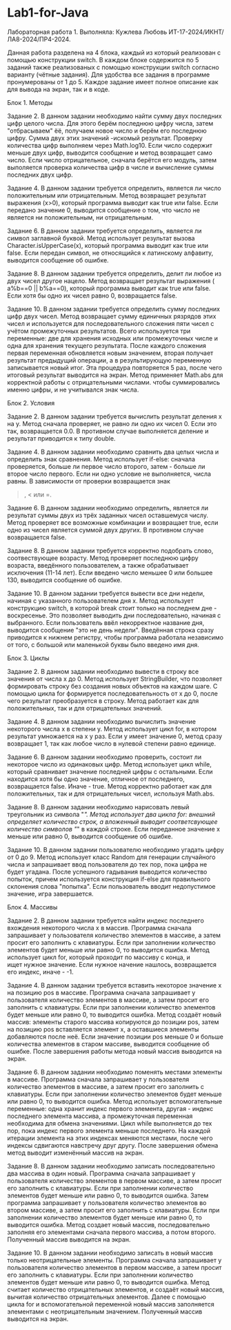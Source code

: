 # Lab1-for-Java

Лабораторная работа 1.
Выполняла: Кужлева Любовь ИТ-17-2024/ИКНТ/ЛА8-2024/ПР4-2024.

Данная работа разделена на 4 блока, каждый из который реализован
с помощью конструкции switch. В каждом блоке содержится по 5 заданий
также реализованых с помощью конструкции switch согласно варианту 
(чётные задания). Для удобства все задания в программе пронумерованы
от 1 до 5. Каждое задание имеет полное описание как для вывода на экран,
так и в коде. 



Блок 1. Методы


Задание 2.
В данном задании необходимо найти сумму двух последних цифр целого числа.
Для этого берём последнюю цифру числа, затем "отбрасываем" ёё, получаем новое
число и берём его последнюю цифру. Сумма двух этих значений -искомый результат.
Проверку количества цифр выполняем через Math.log10. Если число содержит меньше
двух цифр, выводится сообщение и метод возвращает само число. Если число
отрицательное, сначала берётся его модуль, затем выполяется проверка количества
цифр в числе и вычисление суммы последних двух цифр.

Задание 4.
В данном задании требуется определить, является ли число положительным или 
отрицательным. Метод возвращает результат выражения (x>0), который
программа выводит как true или false.
Если передано значение 0, выводится сообщение о том, что число не является
ни положительным, ни отрицательным.

Задание 6.
В данном задании требуется определить, является ли символ заглавной буквой.
Метод использует результат вызова Character.isUpperCase(x), который
программа выводит как true или false.
Если передан символ, не относящийся к латинскому алфавиту,
выводится сообщение об ошибке.

Задание 8.
В данном задании требуется определить, делит ли любое из двух чисел
другое нацело. Метод возвращает результат выражения ( a%b==0 || b%a==0),
который программа выводит как true или false.
Если хотя бы одно их чисел равно 0, возвращается false.

Задание 10.
В данном задании требуется определить сумму последних цифр двух чисел.
Метод возвращает сумму единичных рязрядов этих чисел и используется для 
последовательного сложения пяти чисел с учётом промежуточных результатов.
Всего используется три переменные: две для хранения исходных или
промежуточных числе и одна для хранения текущего результата. После каждого
сложения первая переменная обновляется новым значением, вторая получает 
результат предыдущий операции, а в результирующую переменную записывается
новый итог. Эта процедура повторяется 5 раз, после чего итоговый результат
выводится на экран.
Метод применяет Math.abs для корректной работы с отрицательными числами.
чтобы суммировались именно цифры, и не учитывался знак числа.



Блок 2. Условия


Задание 2.
В данном задании требуется вычислить результат деления x на y.
Метод сначала проверяет, не равно ли одно их чисел 0. Если это так,
возвращается 0.0. В противном случае выполняется деление и результат
приводится к типу double.

Задание 4.
В данном задании необходимо сравнить два целых числа и определить
знак сравнения.
Метод использует if-else: сначала проверяется, больше ли первое число
второго, затем - больше ли второе число первого. Если ни одно условие
не выполняется, числа равны. В зависимости от проверки возвращается знак
>, < или =.

Задание 6.
В данном задании необходимо определить, является ли результат суммы
двух из трёх заданных чисел оставшемуся числу.
Метод проверяет все возможные комбинации и возвращает true, если
одно из чисел является суммой двух других. В противном случае 
возвращается false.

Задание 8.
В данном задании требуется корректно подобрать слово, соотвествующее
возрасту. Метод проверяет последнюю цифру возраста, введённого 
пользователем, а также обрабатывает исключения (11-14 лет).
Если введено число меньшее 0 или большее 130, выводится сообщение об
ошибке.

Задание 10.
В данном задании требуется вывести все дни недели, начиная с указанного
пользователем дня x. Метод использует конструкцию switch, в которой break
стоит только на последнем дне - воскресенье. Это позволяет выводить дни 
последовательно, начиная с выбранного. Если пользователь ввёл некорректное
название дня, выводится сообщение "это не день недели".
Введённая строка сразу приводится к нижнем регистру, чтобы программа
работала независимо от того, с большой или маленькой буквы было введено 
имя дня.


Блок 3. Циклы


Задание 2.
В данном задании необходимо вывести в строку все значения
от числа х до 0. Метод использует StringBuilder, что позволяет
формировать строку без создания новых объектов на каждом шаге.
С помощью цикла for формируется последовательность от x до 0,
после чего результат преобразуется в строку.
Метод работает как для положительных, так и для отрицательных
значений.

Задание 4.
В данном задании необходимо вычислить значение некоторого числа x
в степени y. Метод использует цикл for, в котором результат
умножается на x y раз. Если y имеет значение 0, метод сразу возвращает
1, так как любое число в нулевой степени равно единице.

Задание 6.
В данном задании необходимо проверить, состоит ли некоторое число
из одинаковых цифр. Метод использует цикл while, который сравнивает 
значение последней цифры с остальными. Если находится хотя бы одно 
значение, отличное от последнего, возвращается false. Иначе - true. 
Метод корректно работает как для положительных, так и для отрицательных 
чисел, используя Math.abs.

Задание 8.
В данном задании необходимо нарисовать левый треугольник из символа "*".
Метод использует два цикла for: внешний определяет количество строк, а 
вложенный выводит соответсвующее количество символов "*" в каждой строке.
Если переданное значение x меньше или равно 0, выводится сообщение об ошибке.

Задание 10.
В данном задании пользователю необходимо угадать цифру от 0 до 9.
Метод использует класс Random для генерации случайного числа и запрашивает
ввод пользователя до тех пор, пока цифра не будет угадана.
После успешного гадывания выводится количество попыток, причем используется
конструкция if-else для правильного склонения слова "попытка".
Если пользователь вводит недопустимое значение, игра завершается.

Блок 4. Массивы


Задание 2.
В данном задании требуется найти индекс последнего вхождения некоторого
числа х в массив. Программа сначала запрашивает у пользователя количество
элементов в массиве, а затем просит его заполнить с клавиатуры. Если при заполнении количество элементов будет меньше или равно 0, то выводится ошибка.
Метод использует цикл for, который проходит по массиву с конца, и  
ищет нужное значение. Если нужное начение нашлось, возвращается его индекс,
иначе - -1.

Задание 4.
В данном задании требуется вставить некоторое значение x на позицию pos
в массиве. Программа сначала запрашивает у пользователя количество
элементов в массиве, а затем просит его заполнить с клавиатуры.
Если при заполнении количество элементов будет меньше или
равно 0, то выводится ошибка. Метод создаёт новый массив: 
элементы старого массива копируются до позиции pos,
затем на позицию pos вставляется элемент x, а оставшиеся элементы
добавляются после неё. Если значение позиции pos меньше 0 и больше 
количества элементов в старом массиве, выводится сообщение об ошибке.
После завершения работы метода новый массив выводится на экран.

Задание 6.
В данном задании необходимо поменять местами элементы в массиве.
Программа сначала запрашивает у пользователя количество
элементов в массиве, а затем просит его заполнить с клавиатуры. Если при 
заполнении количество элементов будет меньше или равно 0, то выводится ошибка.
Метод использует вспомогательные переменные: одна хранит индекс первого
элемента, другая - индекс последнего элемента массива, а промежуточная
переменная необходима для обмена значениями. Цикл while выполняется до
тех пор, пока индекс первого элемента меньше последнего. На каждой
итерации элемента на этих индексах меняются местами, после чего индексы
сдвигаются навстречу друг другу. После завершения обмена метод выводит
изменённый массив на экран.

Задание 8.
В данном задании необходимо записать последовательно два массива в один
новый. Программа сначала запрашивает у пользователя количество
элементов в первом массиве, а затем просит его заполнить с клавиатуры.
Если при заполнении количество элементов будет меньше или
равно 0, то выводится ошибка. Затем программа запрашивает у пользователя
количество элементов во втором массиве, а затем просит его заполнить с
клавиатуры. Если при заполнении количество элементов будет меньше или
равно 0, то выводится ошибка. Метод создает новый массив, последовательно заполняя его элементами сначала первого массива, а потом второго. Полученный массив 
выводится на экран. 

Задание 10.
В данном задании необходимо записать в новый массив только неотрицательные
элементы. Программа сначала запрашивает у пользователя количество
элементов в первом массиве, а затем просит его заполнить с клавиатуры.
Если при заполнении количество элементов будет меньше или
равно 0, то выводится ошибка. Метод считает количество отрицательных 
элементов, и создаёт новый массив, вычитая количество отрицательных 
элементов. Далее с помощью цикла for и вспомогательной переменной
новый массив заполняется элементами с неотрицательным значением.
Полученный массив выводится на экран.
